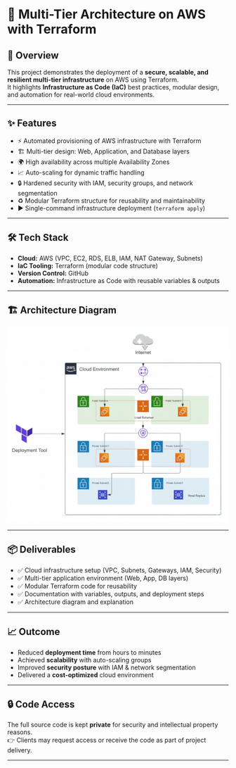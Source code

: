 # 🚀 Multi-Tier Architecture on AWS with Terraform

## 📌 Overview
This project demonstrates the deployment of a **secure, scalable, and resilient multi-tier infrastructure** on AWS using Terraform.  
It highlights **Infrastructure as Code (IaC)** best practices, modular design, and automation for real-world cloud environments.

---

## ✨ Features
- ⚡ Automated provisioning of AWS infrastructure with Terraform  
- 🏗️ Multi-tier design: Web, Application, and Database layers  
- 🌍 High availability across multiple Availability Zones  
- 📈 Auto-scaling for dynamic traffic handling  
- 🔒 Hardened security with IAM, security groups, and network segmentation  
- ♻️ Modular Terraform structure for reusability and maintainability  
- ▶️ Single-command infrastructure deployment (`terraform apply`)  

---

## 🛠️ Tech Stack
- **Cloud:** AWS (VPC, EC2, RDS, ELB, IAM, NAT Gateway, Subnets)  
- **IaC Tooling:** Terraform (modular code structure)  
- **Version Control:** GitHub  
- **Automation:** Infrastructure as Code with reusable variables & outputs  

---

## 🏗️ Architecture Diagram 
![AWS Multi-Tier Architecture](./aws-multi-tier-architecture.png)  

---

## 📦 Deliverables
- ✅ Cloud infrastructure setup (VPC, Subnets, Gateways, IAM, Security)  
- ✅ Multi-tier application environment (Web, App, DB layers)  
- ✅ Modular Terraform code for reusability  
- ✅ Documentation with variables, outputs, and deployment steps  
- ✅ Architecture diagram and explanation  

---

## 📈 Outcome
- Reduced **deployment time** from hours to minutes  
- Achieved **scalability** with auto-scaling groups  
- Improved **security posture** with IAM & network segmentation  
- Delivered a **cost-optimized** cloud environment  

---

## 🔒 Code Access
The full source code is kept **private** for security and intellectual property reasons.  
👉 Clients may request access or receive the code as part of project delivery.

---
